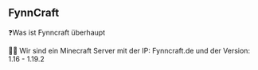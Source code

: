 ## FynnCraft

❓Was ist Fynncraft überhaupt

👩‍🔧 Wir sind ein Minecraft Server mit der IP: Fynncraft.de und der Version: 1.16 - 1.19.2


